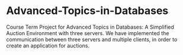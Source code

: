 # Advanced-Topics-in-Databases
Course Term Project for Advanced Topics in Databases: A Simplified Auction Environment with three servers. We have implemented 
the communication between three servers and multiple clients, in order to create an application for auctions. 

